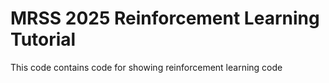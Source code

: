 # MRSS 2025 Reinforcement Learning Tutorial

This code contains code for showing reinforcement learning code 
